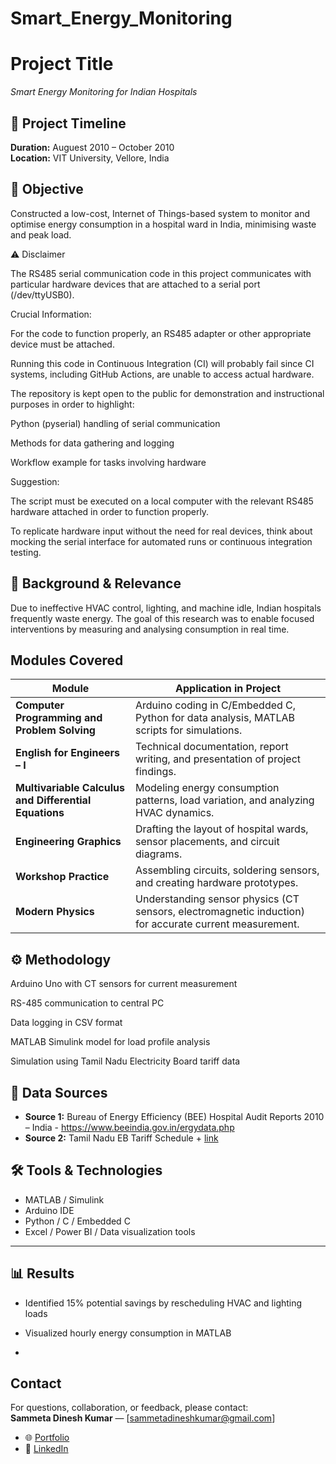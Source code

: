 # Smart_Energy_Monitoring

# Project Title
*Smart Energy Monitoring for Indian Hospitals*

## 📅 Project Timeline
**Duration:** Auguest 2010 – October  2010  
**Location:** VIT University, Vellore, India 


## 📌 Objective
Constructed a low-cost, Internet of Things-based system to monitor and optimise energy consumption in a hospital ward in India, minimising waste and peak load.

⚠️ Disclaimer

The RS485 serial communication code in this project communicates with particular hardware devices that are attached to a serial port (/dev/ttyUSB0).

Crucial Information:

For the code to function properly, an RS485 adapter or other appropriate device must be attached.

Running this code in Continuous Integration (CI) will probably fail since CI systems, including GitHub Actions, are unable to access actual hardware.

The repository is kept open to the public for demonstration and instructional purposes in order to highlight:

Python (pyserial) handling of serial communication

Methods for data gathering and logging

Workflow example for tasks involving hardware

Suggestion:

The script must be executed on a local computer with the relevant RS485 hardware attached in order to function properly.

To replicate hardware input without the need for real devices, think about mocking the serial interface for automated runs or continuous integration testing.


## 🏥 Background & Relevance
Due to ineffective HVAC control, lighting, and machine idle, Indian hospitals frequently waste energy. 
The goal of this research was to enable focused interventions by measuring and analysing consumption in real time.

## Modules Covered
| **Module**                                            | **Application in Project**                                                                             |
| ----------------------------------------------------- | ----------------------------------------------------------------------------------------                           |
| **Computer Programming and Problem Solving**          | Arduino coding in C/Embedded C, Python for data analysis, MATLAB scripts for simulations.              |
| **English for Engineers – I**                         | Technical documentation, report writing, and presentation of project findings.                         |
| **Multivariable Calculus and Differential Equations** | Modeling energy consumption patterns, load variation, and analyzing HVAC dynamics.                     |
| **Engineering Graphics**                              | Drafting the layout of hospital wards, sensor placements, and circuit diagrams.                        |
| **Workshop Practice**                                 | Assembling circuits, soldering sensors, and creating hardware prototypes.                              |
| **Modern Physics**                                    | Understanding sensor physics (CT sensors, electromagnetic induction) for accurate current measurement. |


## ⚙️ Methodology
Arduino Uno with CT sensors for current measurement

RS-485 communication to central PC

Data logging in CSV format

MATLAB Simulink model for load profile analysis

Simulation using Tamil Nadu Electricity Board tariff data


## 📂 Data Sources
- **Source 1:** Bureau of Energy Efficiency (BEE) Hospital Audit Reports 2010 – India -  https://www.beeindia.gov.in/ergydata.php
- **Source 2:** Tamil Nadu EB Tariff Schedule + [link](https://www.tnerc.tn.gov.in/raw_data_2010.php)  



## 🛠️ Tools & Technologies
- MATLAB / Simulink
- Arduino IDE
- Python / C / Embedded C
- Excel / Power BI / Data visualization tools

---

## 📊 Results
- Identified 15% potential savings by rescheduling HVAC and lighting loads

- Visualized hourly energy consumption in MATLAB
- 
## Contact  
For questions, collaboration, or feedback, please contact:  
**Sammeta Dinesh Kumar** — [sammetadineshkumar@gmail.com]
- 🌐 [Portfolio](https://dineshsammeta1234.github.io/)  
- 🔗 [LinkedIn](https://www.linkedin.com/in/dineshsammeta)   


